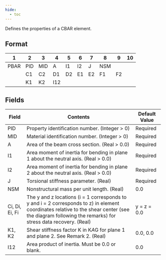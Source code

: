 ```yaml
---
hide:
  - toc
---
```

Defines the properties of a CBAR element.

## Format
| 1        | 2        | 3        | 4        | 5        | 6        | 7        | 8        | 9        | 10       | 
| -------- | -------- | -------- | -------- | -------- | -------- | -------- | -------- | -------- | -------- | 
| PBAR | PID | MID | A | I1 | I2 | J | NSM |   |  
| | C1 | C2 | D1 | D2 | E1 | E2 | F1 | F2 |  
| | K1 | K2 | I12 |   |   |   |   |   |  


## Fields
| Field      | Contents | Default Value |
| ---------- | -------- | ------------- |
| PID | Property identification number. (Integer > 0) | Required |
| MID | Material identification number. (Integer > 0) | Required |
| A | Area of the beam cross section. (Real > 0.0) | Required |
| I1 | Area moment of inertia for bending in plane 1 about the neutral axis. (Real > 0.0) | Required |
| I2 | Area moment of inertia for bending in plane 2 about the neutral axis. (Real > 0.0) | Required |
| J | Torsional stiffness parameter. (Real) | Required |
| NSM | Nonstructural mass per unit length. (Real) | 0.0 |
| Ci, Di, Ei, Fi | The y and z locations (i = 1 corresponds to y and i = 2 corresponds to z) in element coordinates relative to the shear center (see the diagram following the remarks) for stress data recovery. (Real) | y = z = 0.0 |
| K1, K2 | Shear stiffness factor K in K*A*G for plane 1 and plane 2. See Remark 2. (Real) | 0.0, 0.0 |
| I12 | Area product of inertia. Must be 0.0 or blank. | 0.0 |
